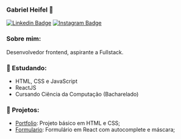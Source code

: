 ### Gabriel Heifel 👋

[![Linkedin Badge](https://img.shields.io/badge/-LinkedIn-blue?style=flat-square&logo=Linkedin&logoColor=white&link=https://www.linkedin.com/in/gabrielheifel/)](https://www.linkedin.com/in/gabrielheifel/)
[![Instagram Badge](https://img.shields.io/badge/-Instagram-000000?style=flat-square&labelColor=FFFFFF&logo=instagram&logoColor=000000&link=https://www.instagram.com/gabrielheifel/)](https://www.instagram.com/gabrielheifel/)

### Sobre mim:
Desenvolvedor frontend, aspirante a Fullstack.

### :notebook_with_decorative_cover: Estudando:

  - HTML, CSS e JavaScript
  - ReactJS
  - Cursando Ciência da Computação (Bacharelado)

### 🚀 Projetos: 

- [Portfolio](https://github.com/gabrielheifel/portfolio): Projeto básico em HTML e CSS;
- [Formulario](https://github.com/gabrielheifel/formulario): Formulário em React com autocomplete e máscara;
